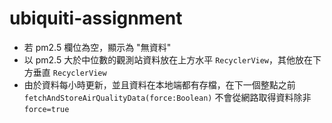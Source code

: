 # ubiquiti-assignment

- 若 pm2.5 欄位為空，顯示為 "無資料"
- 以 pm2.5 大於中位數的觀測站資料放在上方水平 `RecyclerView`，其他放在下方垂直 `RecyclerView`
- 由於資料每小時更新，並且資料在本地端都有存檔，在下一個整點之前 `fetchAndStoreAirQualityData(force:Boolean)` 不會從網路取得資料除非 `force=true`